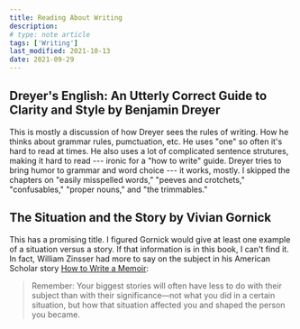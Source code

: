 ```yaml
---
title: Reading About Writing
description:
# type: note article
tags: ['Writing']
last_modified: 2021-10-13
date: 2021-09-29
---
```


## Dreyer's English: An Utterly Correct Guide to Clarity and Style <span>by Benjamin Dreyer</span>

This is mostly a discussion of how Dreyer sees the rules of writing. How he thinks about grammar rules, pumctuation, etc. He uses "one" so often it's hard to read at times. He also uses a lot of complicated sentence strutures, making it hard to read --- ironic for a "how to write" guide. Dreyer tries to bring humor to grammar and word choice --- it works, mostly. I skipped the chapters on "easily misspelled words," "peeves and crotchets," "confusables," "proper nouns," and "the trimmables."

## The Situation and the Story <span>by Vivian Gornick</span>

This has a promising title. I figured Gornick would give at least one example of a situation versus a story. If that information is in this book, I can't find it. In fact, William Zinsser had more to say on the subject in his American Scholar story [How to Write a Memoir](https://theamericanscholar.org/how-to-write-a-memoir/):

> Remember: Your biggest stories will often have less to do with their subject than with their significance—not what you did in a certain situation, but how that situation affected you and shaped the person you became.
